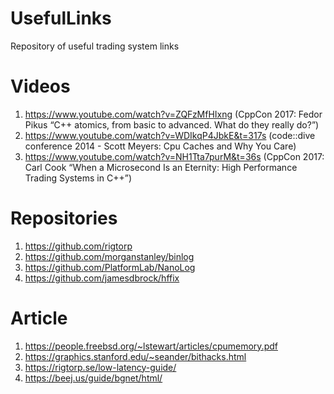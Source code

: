 # UsefulLinks
Repository of useful trading system links

# Videos
1.  https://www.youtube.com/watch?v=ZQFzMfHIxng (CppCon 2017: Fedor Pikus “C++ atomics, from basic to advanced. What do they really do?”)
2.  https://www.youtube.com/watch?v=WDIkqP4JbkE&t=317s (code::dive conference 2014 - Scott Meyers: Cpu Caches and Why You Care)
3.  https://www.youtube.com/watch?v=NH1Tta7purM&t=36s (CppCon 2017: Carl Cook “When a Microsecond Is an Eternity: High Performance Trading Systems in C++”)

# Repositories
1. https://github.com/rigtorp
2. https://github.com/morganstanley/binlog
3. https://github.com/PlatformLab/NanoLog
4. https://github.com/jamesdbrock/hffix

# Article
1. https://people.freebsd.org/~lstewart/articles/cpumemory.pdf
2. https://graphics.stanford.edu/~seander/bithacks.html
3. https://rigtorp.se/low-latency-guide/
4. https://beej.us/guide/bgnet/html/

